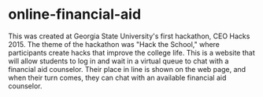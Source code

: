 # online-financial-aid

This was created at Georgia State University's first hackathon, CEO Hacks 2015. The theme of the hackathon was "Hack the School," where participants create hacks that improve the college life. This is a website that will allow students to log in and wait in a virtual queue to chat with a financial aid counselor. Their place in line is shown on the web page, and when their turn comes, they can chat with an available financial aid counselor.
